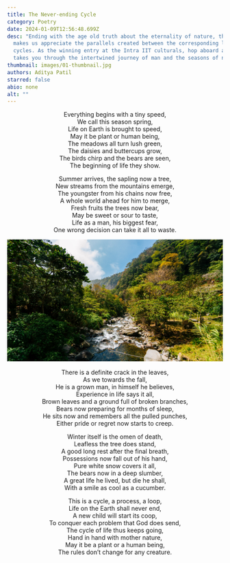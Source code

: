 ```yaml
---
title: The Never-ending Cycle
category: Poetry
date: 2024-01-09T12:56:48.699Z
desc: "Ending with the age old truth about the eternality of nature, the poem
  makes us appreciate the parallels created between the corresponding life
  cycles. As the winning entry at the Intra IIT culturals, hop aboard as it
  takes you through the intertwined journey of man and the seasons of nature. "
thumbnail: images/01-thumbnail.jpg
authors: Aditya Patil
starred: false
abio: none
alt: ""
---
```

<!--StartFragment-->

<p style="text-align: center;align:center;">Everything begins with a tiny speed,<br>
We call this season spring,<br>
Life on Earth is brought to speed,<br>
May it be plant or human being,<br>
The meadows all turn lush green,<br>
The daisies and buttercups grow,<br>
The birds chirp and the bears are seen,<br>
The beginning of life they show.</p>

<!--EndFragment-->

<!--StartFragment-->

<p style="text-align: center;align:center;">Summer arrives, the sapling now a tree,<br>
New streams from the mountains emerge, <br>
The youngster from his chains now free, <br>
A whole world ahead for him to merge, <br>
Fresh fruits the trees now bear, <br>
May be sweet or sour to taste, <br>
Life as a man, his biggest fear, <br>
One wrong decision can take it all to waste. <br>

![](images/01-image.jpg)

<!--EndFragment-->

<p style="text-align: center;align:center;">There is a definite crack in the leaves,<br>
As we towards the fall,<br>
He is a grown man, in himself he believes,<br>
Experience in life says it all,<br>
Brown leaves and a ground full of broken branches,<br>
Bears now preparing for months of sleep,<br>
He sits now and remembers all the pulled punches,<br>
Either pride or regret now starts to creep.<br>

<p style="text-align: center;align:center;">Winter itself is the omen of death,<br>
Leafless the tree does stand,<br>
A good long rest after the final breath,<br>
Possessions now fall out of his hand,<br>
Pure white snow covers it all,<br>
The bears now in a deep slumber,<br>
A great life he lived, but die he shall,<br>
With a smile as cool as a cucumber.<br>

<p style="text-align: center;align:center;">This is a cycle, a process, a loop,<br>
Life on the Earth shall never end,<br>
A new child will start its coop,<br>
To conquer each problem that God does send,<br>
The cycle of life thus keeps going,<br>
Hand in hand with mother nature,<br>
May it be a plant or a human being,<br>
The rules don’t change for any creature.<br>